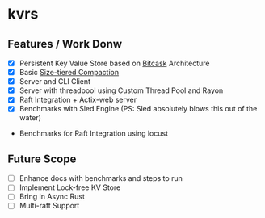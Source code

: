 # kvrs


## Features / Work Donw

- [x] Persistent Key Value Store based on [Bitcask](https://riak.com/assets/bitcask-intro.pdf) Architecture
- [x] Basic [Size-tiered Compaction](https://opensource.docs.scylladb.com/stable/kb/compaction.html#size-tiered-compaction-strategy-stcs)
- [x] Server and CLI Client 
- [x] Server with threadpool using Custom Thread Pool and Rayon
- [x] Raft Integration + Actix-web server
- [x] Benchmarks with Sled Engine (PS: Sled absolutely blows this out of the water)
- Benchmarks for Raft Integration using locust


## Future Scope

- [ ] Enhance docs with benchmarks and steps to run
- [ ] Implement Lock-free KV Store
- [ ] Bring in Async Rust
- [ ] Multi-raft Support